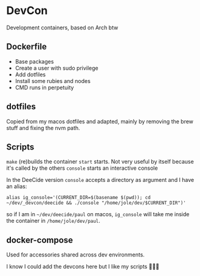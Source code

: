 # DevCon

Development containers, based on Arch btw

## Dockerfile

- Base packages
- Create a user with sudo privilege
- Add dotfiles
- Install some rubies and nodes
- CMD runs in perpetuity

## dotfiles

Copied from my macos dotfiles and adapted, mainly by removing the brew stuff and fixing the nvm path.

## Scripts

`make` (re)builds the container
`start` starts. Not very useful by itself because it's called by the others
`console` starts an interactive console

In the DeeCide version `console` accepts a directory as argument and I have an alias:

    alias ig_console='(CURRENT_DIR=$(basename $(pwd)); cd ~/dev/_devcon/deecide && ./console "/home/jole/dev/$CURRENT_DIR")'

so if I am in `~/dev/deecide/paul` on macos, `ig_console` will take me inside the container in `/home/jole/dev/paul`.

## docker-compose

Used for accessories shared across dev environments.

I know I could add the devcons here but I like my scripts 🤷🏻‍♂️

